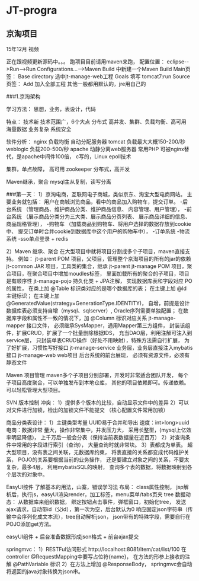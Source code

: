 # JT-progra
## 京淘项目

15年12月 视频

正在跟视频更新源码中。。。
跑项目目前请用maven来跑，
配置位置：
eclipse-->Run-->Run Configurations...-->Maven Build
中新建一个Maven Build
Main页签：
Base directory 选中jt-manage-web工程
Goals 填写 tomcat7:run
Source页签：
Add 加入全部工程
其他一般都用默认的，jre用自己的

###1.京淘架构

学习方法：
思想，业务，表设计，代码

特点：
技术新
技术范围广，6个大点
分布式
高并发、集群、负载均衡、高可用
海量数据
业务复杂
系统安全

软件分析：
nginx 负载均衡 自动分配服务器
tomcat 负载最大大概150-200/秒
weblogic 负载200-500/秒
apache 
动静分离web服务器 常用PHP
可被nginx替代，是apache中间件100倍，
c写的，Linux epoll技术

集群，单点故障，
高可用 zookeeper
分布式，高并发

Maven继承，聚合
mysql主从复制，读写分离



###第一天：
1）京淘电商，互联网电子商城，类似京东、淘宝大型电商网站。
主要业务就包括：
用户在商城浏览商品，看中的商品加入购物车，提交订单。
-后台系统
（管理商品、维护商品分类、维护商品信息、
内容管理、用户管理），
-前台系统
（展示商品分类分为三大类、展示商品分页列表、
展示商品详细的信息、商品规格管理），
-购物车
（加载商品到购物车、将用户选择的数据存放到cookie中、
提交订单时合并cookie到数据库中这个用户的购物车中），
-订单系统
-物流系统
-sso单点登录 + redis

2）Maven 继承、聚合
在大型项目中就将项目分割成多个子项目，maven直接支持。
例如：
jt-parent POM 项目，父项目，管理整个京淘项目的所有的jar的依赖
jt-common JAR 项目，工具类的集合，继承 jt-parent
jt-manage POM 项目，聚合项目，在聚合项目中增加moudles标签，
里面加载所有的聚合的子项目，项目是有顺序性
jt-manage-pojo 持久化类 + JPA注解，
实现数据库表和字段对应 PO 的属性，
在类上加 @Table 标识类对应的是哪个数据库的表；
在主键上加 @Id 主键标识；
在主键上加 @GeneratedValue(strategy=GenerationType.IDENTITY)，
自增，前提是设计数据库表必须支持自增（mysql、sqlserver）,
Oracle序列需要单独配置；
在数据库字段和属性不一致的情况下，加 @Column 标识对应关系
jt-manage-mapper 接口文件，
必须继承SysMapper，通用Mapper第三方组件，
封装该组件，扩展CRUD，扩展了一个批量删除根据IDS，
充当DAO层，利用注解可注入到service层，
只封装单表CRUD操作（好处不用映射），特殊方法需自行扩展，
为了好扩展，习惯性写好接口
jt-manage-service 业务层，业务层直接注入mybatis接口
jt-manage-web web项目 后台系统的前台展现，
必须有资源文件，必须有静态文件

Maven 项目管理
maven多个子项目分别部署，开发时非常适合团队开发，
每个子项目高度聚合，可以单独发布到本地仓库，
其他的项目依赖即可。传递依赖。可以轻松管理大型项目。

SVN 版本控制
冲突：
1）提供多个版本的比较，自动显示文件中的差异
2）可以对文件进行加锁，检出的加锁文件不能提交
（核心配置文件常用加锁）

商品分类表设计：
1）主键类型考量
UUID易于合并和导出
速度：int>long>uuid
电商：数据非常 量大，操作非常集中，并发压力大，
采用长整型，(mysql上亿效率明显降低)，
上千万后一般会分表（保持当前表数据量在近百万）
2）对查询条件中常用的字段进行索引（查询），
大量查询时就非常块。
3）表都成为单表。
超大型项目，没有表之间关联，无数据库约束，
将表直接的关系都变成代码维护关系，
POJO的关系要根据当前的业务操作，
还是要建立对象之间的关系，不要太复杂，最多4层，
利用mybatisSQL的映射，
查询多个表的数据，将数据映射到各个层次的对象中。

EasyUI控件
了解基本的用法，山寨，错误学习法
布局：
class属性控制，
jsp解析后，执行js，easyUI渲染render，加工标签，menu菜单/tabs页夹
tree 数据动态：
从数据库来组织数据，
绑定按钮点击事件，弹框窗口，初始化tree，
发送ajax请求，自动带id（父id），第一次为空，后台默认为0
响应固定json字符串（传输中会序列化成文本流），tree自动解析json，
json带有的特殊字段，需要自行在POJO添加get方法。

easyUI组件 + 后台准备数据形成json格式 + 前台ajax提交

springmvc：
1）RESTFul访问形式 
http://localhost:8081/item/cat/list/100 
在 controller @RequestMapping中要写占位符{name}，
在方法的形参上接收的注解 @PathVariable 标识
2）在方法上增加 @ResponseBody，
springmvc会自动将返回的java对象转换为json串。






